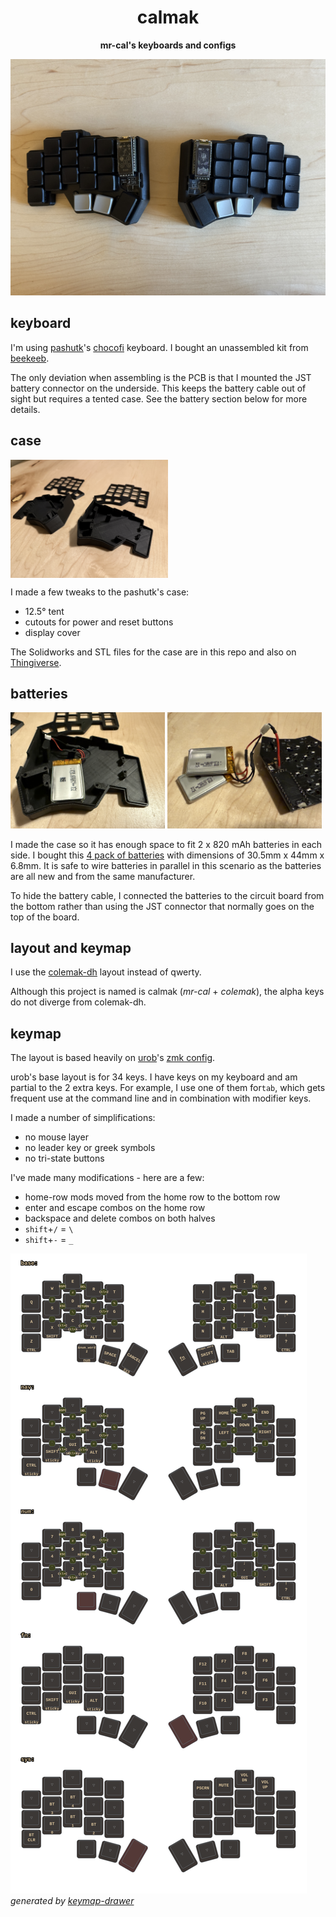 <h1 style="text-align: center;">
  calmak
</h1>

<p style="text-align: center;"><b>mr-cal's keyboards and configs</b></p>


![](draw/chocofi-1.jpg)

## keyboard

I'm using [pashutk](https://github.com/pashutk)'s [chocofi](https://github.com/pashutk/chocofi) keyboard.
I bought an unassembled kit from [beekeeb](https://shop.beekeeb.com/product/chocofi-36-keys-kailh-low-profile-choc-v1-mechanical-ergonomic-hotswap-split-keyboard-diy-kit/).

The only deviation when assembling is the PCB is that I mounted the JST battery connector on the underside. This keeps the battery cable out of sight but requires a tented case. See the battery section below for more details.

## case

<img src="draw/chocofi-2.jpg" width="50%" align="middle">

I made a few tweaks to the pashutk's case:

* 12.5° tent
* cutouts for power and reset buttons
* display cover

The Solidworks and STL files for the case are in this repo and also on [Thingiverse](https://www.thingiverse.com/thing:6844514).

## batteries

<p float="left">
  <img src="draw/chocofi-3.jpg" width=49%">
  <img src="draw/chocofi-4.jpg" width=49%">
</p>

I made the case so it has enough space to fit 2 x 820 mAh batteries in each side. 
I bought this [4 pack of batteries](https://www.amazon.com/dp/B08HJ53Q3C) with dimensions of 30.5mm x 44mm x 6.8mm. 
It is safe to wire batteries in parallel in this scenario as the batteries are all new and from the same manufacturer.

To hide the battery cable, I connected the batteries to the circuit board from the bottom rather than using the JST connector that normally goes on the top of the board.


## layout and keymap

I use the [colemak-dh](http://colemakmods.github.io/mod-dh/) layout instead of qwerty.

Although this project is named is calmak (*mr-cal* + *colemak*), the alpha keys do not diverge from colemak-dh.

## keymap

The layout is based heavily on [urob](https://github.com/urob)'s [zmk config](https://github.com/urob/zmk-config).

urob's base layout is for 34 keys. I have keys on my keyboard and am partial to the 2 extra keys.
For example, I use one of them for`tab`, which gets frequent use at the command line and in combination with modifier keys.

I made a number of simplifications:

* no mouse layer
* no leader key or greek symbols
* no tri-state buttons

I've made many modifications - here are a few:

* home-row mods moved from the home row to the bottom row
* enter and escape combos on the home row
* backspace and delete combos on both halves
* `shift`+`/` = `\`
* `shift`+`-` = `_`

![](draw/base.svg)
*generated by [keymap-drawer](https://github.com/caksoylar/keymap-drawer)*
